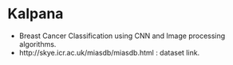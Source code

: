 # Kalpana
<ul>
  <li> Breast Cancer Classification using CNN and Image processing algorithms.</li>
  <li> http://skye.icr.ac.uk/miasdb/miasdb.html : dataset link.</li>
</ul>
